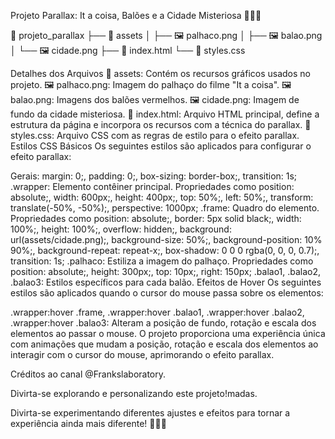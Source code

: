 
Projeto Parallax: It a coisa, Balões e a Cidade Misteriosa 🤡🎈🌃


📂 projeto_parallax
  ├── 📂 assets
  │   ├── 🖼️ palhaco.png
  │   ├── 🖼️ balao.png
  │   └── 🖼️ cidade.png
  ├── 📄 index.html
  └── 📄 styles.css


Detalhes dos Arquivos
📂 assets: Contém os recursos gráficos usados no projeto.
🖼️ palhaco.png: Imagem do palhaço do filme "It a coisa".
🖼️ balao.png: Imagens dos balões vermelhos.
🖼️ cidade.png: Imagem de fundo da cidade misteriosa.
📄 index.html: Arquivo HTML principal, define a estrutura da página e incorpora os recursos com a técnica do parallax.
📄 styles.css: Arquivo CSS com as regras de estilo para o efeito parallax.
Estilos CSS Básicos
Os seguintes estilos são aplicados para configurar o efeito parallax:

Gerais: margin: 0;, padding: 0;, box-sizing: border-box;, transition: 1s;
.wrapper: Elemento contêiner principal. Propriedades como position: absolute;, width: 600px;, height: 400px;, top: 50%;, left: 50%;, transform: translate(-50%, -50%);, perspective: 1000px;
.frame: Quadro do elemento. Propriedades como position: absolute;, border: 5px solid black;, width: 100%;, height: 100%;, overflow: hidden;, background: url(assets/cidade.png);, background-size: 50%;, background-position: 10% 90%;, background-repeat: repeat-x;, box-shadow: 0 0 0 rgba(0, 0, 0, 0.7);, transition: 1s;
.palhaco: Estiliza a imagem do palhaço. Propriedades como position: absolute;, height: 300px;, top: 10px;, right: 150px;
.balao1, .balao2, .balao3: Estilos específicos para cada balão.
Efeitos de Hover
Os seguintes estilos são aplicados quando o cursor do mouse passa sobre os elementos:

.wrapper:hover .frame, .wrapper:hover .balao1, .wrapper:hover .balao2, .wrapper:hover .balao3: Alteram a posição de fundo, rotação e escala dos elementos ao passar o mouse.
O projeto proporciona uma experiência única com animações que mudam a posição, rotação e escala dos elementos ao interagir com o cursor do mouse, aprimorando o efeito parallax.

Créditos ao canal @Frankslaboratory.

Divirta-se explorando e personalizando este projeto!madas.


Divirta-se experimentando diferentes ajustes e efeitos para tornar a experiência ainda mais diferente! 👻💀💡






